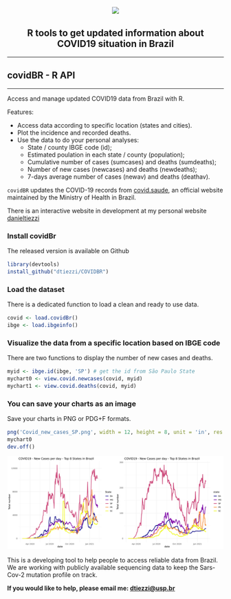 <p align="center">
  <img src="http://200.144.244.198:8502/media/88f1d7fc9a7edccbc8e82c7597a54c4f1bda16fe1272b022b2283a9f.png" width="600"/>
</p>
 
 <div align="center">
  <h2> R tools to get updated information about COVID19 situation in Brazil </h2>
</div>

------

## covidBR - R API
---

Access and manage updated COVID19 data from Brazil with R.

Features:

  - Access data according to specific location (states and cities).
  - Plot the incidence and recorded deaths.
  - Use the data to do your personal analyses:
    - State / county IBGE code (id);
    - Estimated poulation in each state / county (population);
    - Cumulative number of cases (sumcases) and deaths (sumdeaths);
    - Number of new cases (newcases) and deaths (newdeaths);
    - 7-days average number of cases (newav) and deaths (deathav).


`covidBR` updates the COVID-19 records from [covid.saude](https://covid.saude.gov.br/), an official website maintained by the Ministry of Health in Brazil.

There is an interactive website in development at my personal website [danieltiezzi](http://danieltiezzi.pro.br)

### Install covidBr

The released version is available on Github

``` r
library(devtools)
install_github("dtiezzi/COVIDBR")
```

### Load the dataset

There is a dedicated function to load a clean and ready to use data.

``` r
covid <- load.covidBr()
ibge <- load.ibgeinfo()
```

### Visualize the data from a specific location based on IBGE code

There are two functions to display the number of new cases and deaths.

``` r
myid <- ibge.id(ibge, 'SP') # get the id from São Paulo State
mychart0 <- view.covid.newcases(covid, myid)
mychart1 <- view.covid.deaths(covid, myid)
```

### You can save your charts as an image

Save your charts in PNG or PDG+F formats.

``` r
png('Covid_new_cases_SP.png', width = 12, height = 8, unit = 'in', res = 300)
mychart0
dev.off()
```

<p align="center">
 <img src="_img/covid_top5.png" width="600"/>
</p>

This is a developing tool to help people to access reliable data from Brazil. We are working with publicly available sequencing data to keep the Sars-Cov-2 mutation profile on track.

**If you would like to help, please email me: dtiezzi@usp.br**



